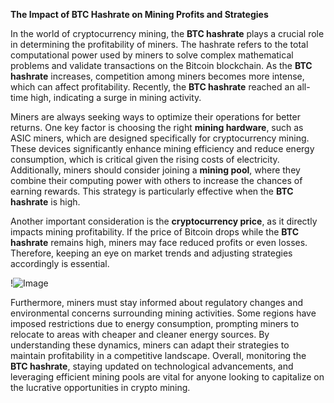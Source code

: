 **The Impact of BTC Hashrate on Mining Profits and Strategies**

In the world of cryptocurrency mining, the **BTC hashrate** plays a crucial role in determining the profitability of miners. The hashrate refers to the total computational power used by miners to solve complex mathematical problems and validate transactions on the Bitcoin blockchain. As the **BTC hashrate** increases, competition among miners becomes more intense, which can affect profitability. Recently, the **BTC hashrate** reached an all-time high, indicating a surge in mining activity.

Miners are always seeking ways to optimize their operations for better returns. One key factor is choosing the right **mining hardware**, such as ASIC miners, which are designed specifically for cryptocurrency mining. These devices significantly enhance mining efficiency and reduce energy consumption, which is critical given the rising costs of electricity. Additionally, miners should consider joining a **mining pool**, where they combine their computing power with others to increase the chances of earning rewards. This strategy is particularly effective when the **BTC hashrate** is high.

Another important consideration is the **cryptocurrency price**, as it directly impacts mining profitability. If the price of Bitcoin drops while the **BTC hashrate** remains high, miners may face reduced profits or even losses. Therefore, keeping an eye on market trends and adjusting strategies accordingly is essential. 

!![Image](https://github.com/user-attachments/assets/057c907c-805e-4310-a052-f5031067f3de)

Furthermore, miners must stay informed about regulatory changes and environmental concerns surrounding mining activities. Some regions have imposed restrictions due to energy consumption, prompting miners to relocate to areas with cheaper and cleaner energy sources. By understanding these dynamics, miners can adapt their strategies to maintain profitability in a competitive landscape. Overall, monitoring the **BTC hashrate**, staying updated on technological advancements, and leveraging efficient mining pools are vital for anyone looking to capitalize on the lucrative opportunities in crypto mining.